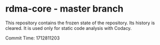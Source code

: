 # rdma-core - master branch

This repository contains the frozen state of the repository.
Its history is cleared. It is used only for static code
analysis with Codacy.

Commit Time: 1712811203
